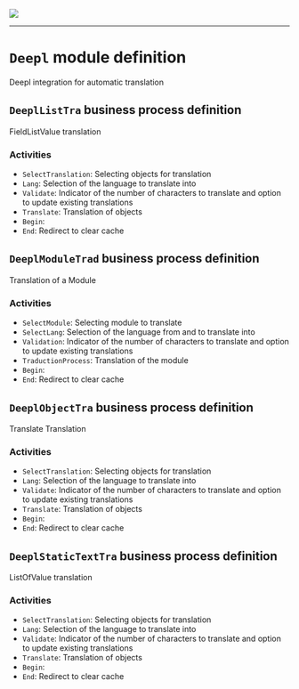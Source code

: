 <!--
 ___ _            _ _    _ _    __
/ __(_)_ __  _ __| (_)__(_) |_ /_/
\__ \ | '  \| '_ \ | / _| |  _/ -_)
|___/_|_|_|_| .__/_|_\__|_|\__\___|
            |_| 
-->
![](https://docs.simplicite.io//logos/logo250.png)
* * *

`Deepl` module definition
=========================

Deepl integration for automatic translation

`DeeplListTra` business process definition
------------------------------------------

FieldListValue translation

### Activities

* `SelectTranslation`: Selecting objects for translation
* `Lang`: Selection of the language to translate into
* `Validate`: Indicator of the number of characters  to translate and option to update existing translations
* `Translate`: Translation of objects
* `Begin`: 
* `End`: Redirect to clear cache

`DeeplModuleTrad` business process definition
---------------------------------------------

Translation of a Module

### Activities

* `SelectModule`: Selecting module to translate
* `SelectLang`: Selection of the language from and to translate into
* `Validation`: Indicator of the number of characters  to translate and option to update existing translations
* `TraductionProcess`: Translation of the module
* `Begin`: 
* `End`: Redirect to clear cache

`DeeplObjectTra` business process definition
--------------------------------------------

Translate Translation

### Activities

* `SelectTranslation`: Selecting objects for translation
* `Lang`: Selection of the language to translate into
* `Validate`: Indicator of the number of characters  to translate and option to update existing translations
* `Translate`: Translation of objects
* `Begin`: 
* `End`: Redirect to clear cache

`DeeplStaticTextTra` business process definition
------------------------------------------------

ListOfValue translation

### Activities

* `SelectTranslation`: Selecting objects for translation
* `Lang`: Selection of the language to translate into
* `Validate`: Indicator of the number of characters  to translate and option to update existing translations
* `Translate`: Translation of objects
* `Begin`: 
* `End`: Redirect to clear cache

